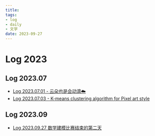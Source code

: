```yaml
---
title:
tags:
- log
- daily
- 文学
date: 2023-09-27
---
```


# Log 2023

## Log 2023.07

* [Log 2023.07.01 - 云朵也是会动滴☁️](log/2023/7/log_01072023.md)
* [Log 2023.07.03 - K-means clustering algorithm for Pixel art style](log/2023/7/log_03072023.md)


## Log 2023.09

* [Log 2023.09.27 数学建模比赛结束的第二天](log/2023/9/log_27092023.md)